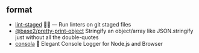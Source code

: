 ## format

- [lint-staged](https://github.com/okonet/lint-staged) 🚫💩 — Run linters on git staged files
- [@base2/pretty-print-object](https://github.com/Chris-Baker/pretty-print-object) Stringify an object/array like JSON.stringify just without all the double-quotes
- [consola](https://github.com/unjs/consola) 🐨 Elegant Console Logger for Node.js and Browser 